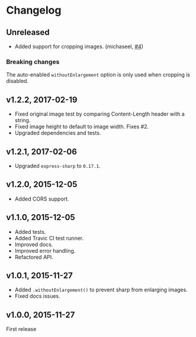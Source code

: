 # Changelog

## Unreleased

- Added support for cropping images. (michaseel, [#4](https://github.com/pmb0/express-sharp/pull/4))

### Breaking changes

The auto-enabled `withoutEnlargement` option is only used when cropping is disabled.

## v1.2.2, 2017-02-19

- Fixed original image test by comparing Content-Length header with a string.
- Fixed image height to default to image width. Fixes #2.
- Upgraded dependencies and tests.

## v1.2.1, 2017-02-06

- Upgraded `express-sharp` to `0.17.1`.

## v1.2.0, 2015-12-05

- Added CORS support.

## v1.1.0, 2015-12-05

- Added tests.
- Added Travic CI test runner.
- Improved docs.
- Improved error handling.
- Refactored API.

## v1.0.1, 2015-11-27

- Added `.withoutEnlargement()` to prevent sharp from enlarging images.
- Fixed docs issues.

## v1.0.0, 2015-11-27

First release
